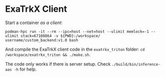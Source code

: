 # ExaTrkX Client

Start a container *as a client*:
```bash!
podman-hpc run -it --rm --ipc=host --net=host --ulimit memlock=-1 --ulimit stack=67108864 -v ${PWD}:/workspace/ username/custom_backend:v1.0 bash
```
And compile the ExaTrkX client code in the `exatrkx_triton` folder: 
`cd /workspace/exatrkx_triton && ./make.sh`.

The code only works if there is server setup. Check `./build/bin/inference-aas -h` for help.